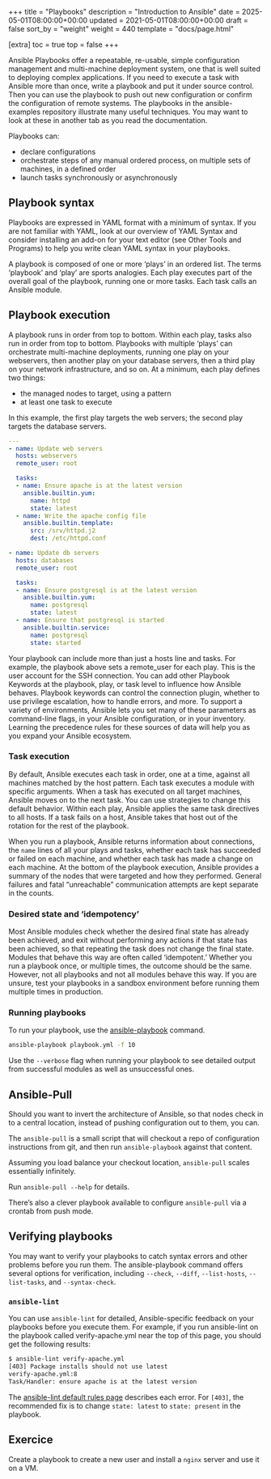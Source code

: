 +++
title = "Playbooks"
description = "Introduction to Ansible"
date = 2025-05-01T08:00:00+00:00
updated = 2021-05-01T08:00:00+00:00
draft = false
sort_by = "weight"
weight = 440
template = "docs/page.html"

[extra]
toc = true
top = false
+++

Ansible Playbooks offer a repeatable, re-usable, simple configuration management and multi-machine deployment system, one that is well suited to deploying complex applications. If you need to execute a task with Ansible more than once, write a playbook and put it under source control. Then you can use the playbook to push out new configuration or confirm the configuration of remote systems. The playbooks in the ansible-examples repository illustrate many useful techniques. You may want to look at these in another tab as you read the documentation.

Playbooks can:
 - declare configurations
 - orchestrate steps of any manual ordered process, on multiple sets of machines, in a defined order
 - launch tasks synchronously or asynchronously

## Playbook syntax

Playbooks are expressed in YAML format with a minimum of syntax. If you are not familiar with YAML, look at our overview of YAML Syntax and consider installing an add-on for your text editor (see Other Tools and Programs) to help you write clean YAML syntax in your playbooks.

A playbook is composed of one or more ‘plays’ in an ordered list. The terms ‘playbook’ and ‘play’ are sports analogies. Each play executes part of the overall goal of the playbook, running one or more tasks. Each task calls an Ansible module.

## Playbook execution

A playbook runs in order from top to bottom. Within each play, tasks also run in order from top to bottom. Playbooks with multiple ‘plays’ can orchestrate multi-machine deployments, running one play on your webservers, then another play on your database servers, then a third play on your network infrastructure, and so on. At a minimum, each play defines two things:
 - the managed nodes to target, using a pattern
 - at least one task to execute

In this example, the first play targets the web servers; the second play targets the database servers.

```yaml
---
- name: Update web servers
  hosts: webservers
  remote_user: root

  tasks:
  - name: Ensure apache is at the latest version
    ansible.builtin.yum:
      name: httpd
      state: latest
  - name: Write the apache config file
    ansible.builtin.template:
      src: /srv/httpd.j2
      dest: /etc/httpd.conf

- name: Update db servers
  hosts: databases
  remote_user: root

  tasks:
  - name: Ensure postgresql is at the latest version
    ansible.builtin.yum:
      name: postgresql
      state: latest
  - name: Ensure that postgresql is started
    ansible.builtin.service:
      name: postgresql
      state: started
```

Your playbook can include more than just a hosts line and tasks. For example, the playbook above sets a remote_user for each play. This is the user account for the SSH connection. You can add other Playbook Keywords at the playbook, play, or task level to influence how Ansible behaves. Playbook keywords can control the connection plugin, whether to use privilege escalation, how to handle errors, and more. To support a variety of environments, Ansible lets you set many of these parameters as command-line flags, in your Ansible configuration, or in your inventory. Learning the precedence rules for these sources of data will help you as you expand your Ansible ecosystem.


### Task execution

By default, Ansible executes each task in order, one at a time, against all machines matched by the host pattern. Each task executes a module with specific arguments. When a task has executed on all target machines, Ansible moves on to the next task. You can use strategies to change this default behavior. Within each play, Ansible applies the same task directives to all hosts. If a task fails on a host, Ansible takes that host out of the rotation for the rest of the playbook.

When you run a playbook, Ansible returns information about connections, the `name` lines of all your plays and tasks, whether each task has succeeded or failed on each machine, and whether each task has made a change on each machine. At the bottom of the playbook execution, Ansible provides a summary of the nodes that were targeted and how they performed. General failures and fatal “unreachable” communication attempts are kept separate in the counts.

### Desired state and ‘idempotency’

Most Ansible modules check whether the desired final state has already been achieved, and exit without performing any actions if that state has been achieved, so that repeating the task does not change the final state. Modules that behave this way are often called ‘idempotent.’ Whether you run a playbook once, or multiple times, the outcome should be the same. However, not all playbooks and not all modules behave this way. If you are unsure, test your playbooks in a sandbox environment before running them multiple times in production.

### Running playbooks

To run your playbook, use the [ansible-playbook](https://docs.ansible.com/ansible/latest/cli/ansible-playbook.html#ansible-playbook) command.
```bash
ansible-playbook playbook.yml -f 10
```
Use the `--verbose` flag when running your playbook to see detailed output from successful modules as well as unsuccessful ones.


## Ansible-Pull

Should you want to invert the architecture of Ansible, so that nodes check in to a central location, instead of pushing configuration out to them, you can.

The `ansible-pull` is a small script that will checkout a repo of configuration instructions from git, and then run `ansible-playbook` against that content.

Assuming you load balance your checkout location, `ansible-pull` scales essentially infinitely.

Run `ansible-pull --help` for details.

There’s also a clever playbook available to configure `ansible-pull` via a crontab from push mode.


## Verifying playbooks

You may want to verify your playbooks to catch syntax errors and other problems before you run them. The ansible-playbook command offers several options for verification, including `--check`, `--diff`, `--list-hosts`, `--list-tasks`, and `--syntax-check`.

### `ansible-lint`

You can use `ansible-lint` for detailed, Ansible-specific feedback on your playbooks before you execute them. For example, if you run ansible-lint on the playbook called verify-apache.yml near the top of this page, you should get the following results:
```bash
$ ansible-lint verify-apache.yml
[403] Package installs should not use latest
verify-apache.yml:8
Task/Handler: ensure apache is at the latest version
```

The [ansible-lint default rules page](https://docs.ansible.com/ansible-lint/rules/default_rules.html) describes each error. For `[403]`, the recommended fix is to change `state: latest` to `state: present` in the playbook.


## Exercice

Create a playbook to create a new user and install a `nginx` server and use it on a VM.